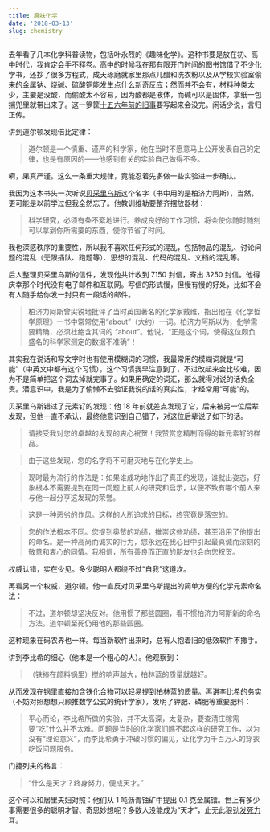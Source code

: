```yaml
---
title: 趣味化学
date: '2018-03-13'
slug: chemistry
---
```


去年看了几本化学科普读物，包括叶永烈的《趣味化学》。这种书要是放在初、高中时代，我肯定会手不释卷。高中的时候我在那有限开门时间的图书馆借了不少化学书，还抄了很多方程式，成天琢磨就家里那点儿醋和洗衣粉以及从学校实验室偷来的金属钠、烧碱、硫酸铜能发生点什么新奇反应；然而并不会有，材料种类太少，主要是没酸，而偷酸太不容易，因为酸都是液体，而碱可以是固体，拿纸一包揣兜里就带出来了。这一箩筐[十五六年前的旧事](/cn/2018/12/craving/)要写起来会没完。闲话少说，言归正传。

讲到道尔顿发现倍比定律：

> 道尔顿是一个慎重、谨严的科学家，他在当时不愿意马上公开发表自己的定律，也是有原因的——他感到有关的实验自己做得不多。

嗬，果真严谨。这么一条重大规律，竟能忍着先多做一些实验进一步确认。

我因为这本书头一次听说[贝采里乌斯](https://zh.wikipedia.org/wiki/%E6%B0%B8%E6%96%AF%C2%B7%E8%B4%9D%E9%87%87%E5%88%A9%E4%B9%8C%E6%96%AF)这个名字（书中用的是柏济力阿斯），当然，更可能是以前学过但我全然忘了。他教训维勒要整齐摆放器材：

> 科学研究，必须有条不紊地进行。养成良好的工作习惯，将会使你随时随刻可以拿到你所需要的东西，使你节省了时间。

我也深感秩序的重要性，所以我不喜欢任何形式的混乱，包括物品的混乱、讨论问题的混乱（无限插队、跑题等）、思想的混乱、代码的混乱、文档的混乱等。

后人整理贝采里乌斯的信件，发现他共计收到 7150 封信，寄出 3250 封信。他得庆幸那个时代没有电子邮件和互联网。写信的形式慢，但慢有慢的好处，比如不会有人随手给你发一封只有一段话的邮件。

> 柏济力阿斯曾尖锐地批评了当时英国著名的化学家戴维，指出他在《化学哲学原理》一书中常常使用“about”（大约）一词。柏济力阿斯以为，化学需要精确，必须杜绝含其词的
“about”。他说，“正是这个词，使得这位颇负盛名的科学家测定的数据不准确”！

其实我在说话和写文字时也有使用模糊词的习惯，我最常用的模糊词就是“可能”（中英文中都有这个习惯），这个习惯我早注意到了，不过改起来会比较难，因为不是简单把这个词去掉就完事了。如果用确定的词汇，那么就得对说的话负全责。潜意识中，我是为了偷懒不去验证我说的话的真实性，才经常用“可能”的。

贝采里乌斯错过了元素钌的发现：他 18 年前就差点发现了它，后来被另一位后辈发现，但他一直不承认，最终他意识到自己错了，对这位后辈说了如下的话。

> 请接受我对您的卓越的发现的衷心祝贺！我赞赏您精制而得的新元素钌的样品。

> 由于这些发现，您的名字将不可磨灭地与在化学史上。

> 现时最为流行的作法是：如果谁成功地作出了真正的发现，谁就出姿态，好象根本不需要提到在同一问题上前人的研究和启示，以便不致有哪个前人来与他一起分亨这发现的荣誉。

> 这是一种恶劣的作风。这样的人所追求的目标，终究竟是落空的。

> 您的作法根本不同。您提到奥赞的功绩，推崇这些功绩，甚至沿用了他提出的命名。是一种高尚而诚实的行为，您永远在我心目中引起最真诚而深刻的敬意和衷心的同情。我相信，所有善良而正直的朋友也会向您祝贺。

权威认错，实在少见。多少聪明人都绕不过“自我”这道坎。

再看另一个权威，道尔顿。他一直反对贝采里乌斯提出的简单方便的化学元素命名法：

> 不过，道尔顿却坚决反对。他用惯了那些圆圈，看不惯柏济力阿斯新的命名方法。道尔顿至死仍用他的那些圆圈。

这种现象在码农界也一样。每当新软件出来时，总有人抱着旧的低效软件不撒手。

讲到李比希的细心（他本是一个粗心的人）。他观察到：

> （铁棒在颜料锅里）搅的响声越大，柏林蓝的质量就越好。

从而发现在锅里直接加含铁化合物可以轻易提到柏林蓝的质量。再讲李比希的务实（不妨对照想想只顾推数学公式的统计学家），发明了钾肥、磷肥等重要肥料：

> 平心而论，李比希所做的实验，并不太高深，太复杂，要查清庄稼需要“吃”什么并不太难。问题是当时的化学家们瞧不起这样的研究工作，以为没有“理论意义”，而李比希勇于冲破习惯的偏见，让化学为千百万人的穿衣吃饭问题服务。

门捷列夫的格言：

> “什么是天才？终身努力，便成天才。”

这个可以和居里夫妇对照：他们从 1 吨沥青铀矿中提出 0.1 克金属镭。世上有多少事需要很多的聪明才智、奇思妙想呢？多数人没能成为“天才”，止无此狠劲[发死力](/cn/2017/08/shannon/)耳。

